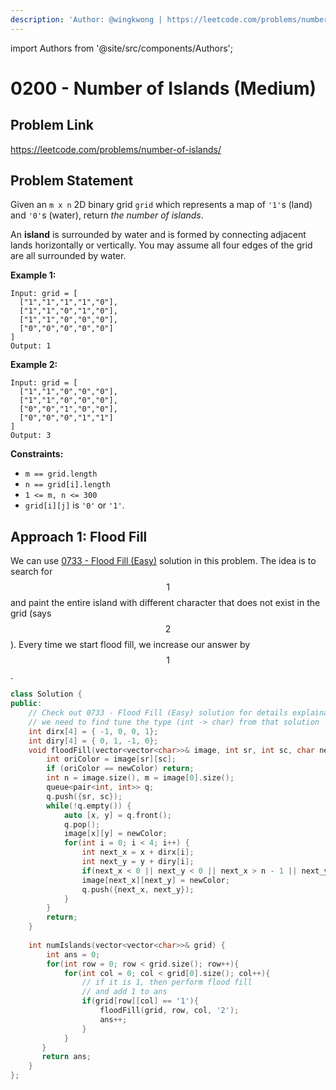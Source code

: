 ```yaml
---
description: 'Author: @wingkwong | https://leetcode.com/problems/number-of-islands/'
---
```


import Authors from '@site/src/components/Authors';

# 0200 - Number of Islands (Medium)

## Problem Link

https://leetcode.com/problems/number-of-islands/

## Problem Statement

Given an `m x n` 2D binary grid `grid` which represents a map of `'1'`s (land) and `'0'`s (water), return _the number of islands_.

An **island** is surrounded by water and is formed by connecting adjacent lands horizontally or vertically. You may assume all four edges of the grid are all surrounded by water.

**Example 1:**

```
Input: grid = [
  ["1","1","1","1","0"],
  ["1","1","0","1","0"],
  ["1","1","0","0","0"],
  ["0","0","0","0","0"]
]
Output: 1
```

**Example 2:**

```
Input: grid = [
  ["1","1","0","0","0"],
  ["1","1","0","0","0"],
  ["0","0","1","0","0"],
  ["0","0","0","1","1"]
]
Output: 3
```

**Constraints:**

* `m == grid.length`
* `n == grid[i].length`
* `1 <= m, n <= 300`
* `grid[i][j]` is `'0'` or `'1'`.

## Approach 1: Flood Fill

We can use [0733 - Flood Fill (Easy)](../0700-0799/flood-fill-easy) solution in this problem. The idea is to search for $$1$$ and paint the entire island with different character that  does not exist in the grid (says $$2$$). Every time we start flood fill, we increase our answer by $$1$$.

<Authors names="@wingkwong"/>

```cpp
class Solution {
public:
    // Check out 0733 - Flood Fill (Easy) solution for details explaination
    // we need to find tune the type (int -> char) from that solution
    int dirx[4] = { -1, 0, 0, 1};
    int diry[4] = { 0, 1, -1, 0};
    void floodFill(vector<vector<char>>& image, int sr, int sc, char newColor) {
        int oriColor = image[sr][sc];
        if (oriColor == newColor) return;
        int n = image.size(), m = image[0].size();
        queue<pair<int, int>> q;
        q.push({sr, sc});
        while(!q.empty()) {
            auto [x, y] = q.front();
            q.pop();
            image[x][y] = newColor;
            for(int i = 0; i < 4; i++) {
                int next_x = x + dirx[i];
                int next_y = y + diry[i];
                if(next_x < 0 || next_y < 0 || next_x > n - 1 || next_y > m - 1 || image[next_x][next_y] != oriColor) continue;
                image[next_x][next_y] = newColor;
                q.push({next_x, next_y});
            }
        }
        return;
    }
    
    int numIslands(vector<vector<char>>& grid) {
        int ans = 0;
        for(int row = 0; row < grid.size(); row++){
            for(int col = 0; col < grid[0].size(); col++){
                // if it is 1, then perform flood fill
                // and add 1 to ans
                if(grid[row][col] == '1'){
                    floodFill(grid, row, col, '2');
                    ans++;
                }
            }
       }
       return ans; 
    }
};
```
